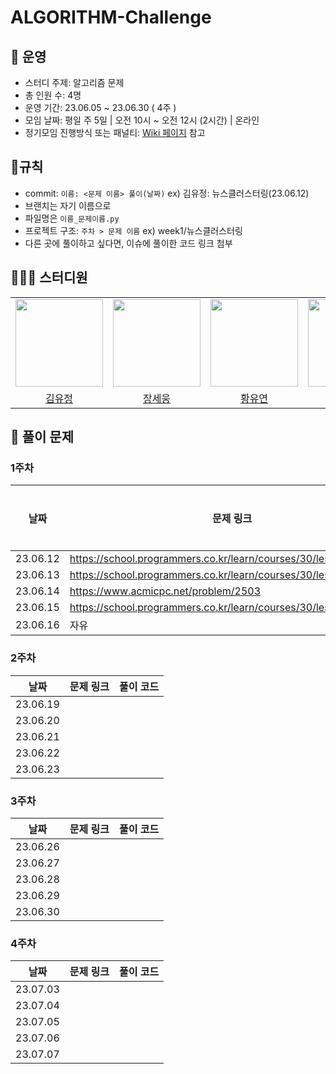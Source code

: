 # ALGORITHM-Challenge
## 👋 운영
- 스터디 주제: 알고리즘 문제
- 총 인원 수: 4명
- 운영 기간: 23.06.05 ~ 23.06.30 ( 4주 )
- 모임 날짜: 평일 주 5일 | 오전 10시 ~ 오전 12시 (2시간) | 온라인
- 정기모임 진행방식 또는 패널티: [Wiki 페이지](https://github.com/CS-Challenge/ALGORITHM-Challenge/wiki/%EA%B7%9C%EC%B9%99) 참고

## 📍규칙
* commit: `이름: <문제 이름> 풀이(날짜)` ex) 김유정: 뉴스클러스터링(23.06.12)
* 브랜치는 자기 이름으로
* 파일명은 `이름_문제이름.py`
* 프로젝트 구조: `주차 > 문제 이름` ex) week1/뉴스클러스터링
* 다른 곳에 풀이하고 싶다면, 이슈에 풀이한 코드 링크 첨부

## 👩🏻‍💻 스터디원
<table>
    <tr>
        <td height="140px" align="center"><img src="https://avatars.githubusercontent.com/yujung7768903" width="140px" /></td>
        <td height="140px" align="center"><img src="https://avatars.githubusercontent.com/ssosee" width="140px" /></td>
        <td height="140px" align="center"><img src="https://avatars.githubusercontent.com/yoooyeon" width="140px" /></td>
        <td height="140px" align="center"><img src="https://avatars.githubusercontent.com/YoonSuHyeon" width="140px" /></td>
    </tr>
    <tr>
        <td align="center">
          <a href="https://github.com/yujung7768903"> 김유정 </a>
        </td>
        <td align="center">
          <a href="https://github.com/ssosee"> 장세웅 </a>
        </td>
        <td align="center">
          <a href="https://github.com/yoooyeon"> 황유연 </a>
        </td>
        <td align="center">
          <a href="https://github.com/YoonSuHyeon"> 윤수현 </a>
        </td>
    </tr>
</table>

## 📑 풀이 문제

### 1주차
<!-- 문제 링크 셀 데이터 형식: [문제 풀이 플랫폼 | 문제 이름](문제 링크) -->

| 날짜   | 문제 링크                                       | 풀이 코드 |
| ------ | -------------------------------------------- |--------|
| 23.06.12 | https://school.programmers.co.kr/learn/courses/30/lessons/17677 ||
| 23.06.13 | https://school.programmers.co.kr/learn/courses/30/lessons/72414 ||
| 23.06.14 | https://www.acmicpc.net/problem/2503 ||
| 23.06.15 | https://school.programmers.co.kr/learn/courses/30/lessons/86971# ||
| 23.06.16 | 자유 ||


### 2주차

| 날짜   | 문제 링크                                       | 풀이 코드 |
| ------ | -------------------------------------------- |--------|
| 23.06.19 |  ||
| 23.06.20 |  ||
| 23.06.21 |  ||
| 23.06.22 |  ||
| 23.06.23 |  ||


### 3주차

| 날짜   | 문제 링크                                       | 풀이 코드 |
| ------ | -------------------------------------------- |--------|
| 23.06.26 |  ||
| 23.06.27 |  ||
| 23.06.28 |  ||
| 23.06.29 |  ||
| 23.06.30 |  ||


### 4주차

| 날짜   | 문제 링크                                       | 풀이 코드 |
| ------ | -------------------------------------------- |--------|
| 23.07.03 |  ||
| 23.07.04 |  ||
| 23.07.05 |  ||
| 23.07.06 |  ||
| 23.07.07 |  ||

